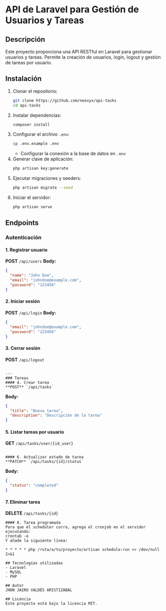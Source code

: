 # API de Laravel para Gestión de Usuarios y Tareas

## Descripción
Este proyecto proporciona una API RESTful en Laravel para gestionar usuarios y tareas. Permite la creación de usuarios, login, logout y gestión de tareas por usuario.

## Instalación
1. Clonar el repositorio:
   ```sh
   git clone https://github.com/neoxyx/api-tasks
   cd api-tasks
   ```
2. Instalar dependencias:
   ```sh
   composer install
   ```
3. Configurar el archivo `.env`:
   ```sh
   cp .env.example .env
   ```
   - Configurar la conexión a la base de datos en `.env`
4. Generar clave de aplicación:
   ```sh
   php artisan key:generate
   ```
5. Ejecutar migraciones y seeders:
   ```sh
   php artisan migrate --seed
   ```
6. Iniciar el servidor:
   ```sh
   php artisan serve
   ```

## Endpoints

### Autenticación
#### 1. Registrar usuario
**POST** `/api/users`
**Body:**
```json
{
  "name": "John Doe",
  "email": "johndoe@example.com",
  "password": "123456"
}
```

#### 2. Iniciar sesión
**POST** `/api/login`
**Body:**
```json
{
  "email": "johndoe@example.com",
  "password": "123456"
}
```

#### 3. Cerrar sesión
**POST** `/api/logout`
```

---
### Tareas
#### 4. Crear tarea
**POST** `/api/tasks`
```
**Body:**
```json
{
  "title": "Nueva tarea",
  "description": "Descripción de la tarea"
}
```

#### 5. Listar tareas por usuario
**GET** `/api/tasks/user/{id_user}`
```

#### 6. Actualizar estado de tarea
**PATCH** `/api/tasks/{id}/status`
```
**Body:**
```json
{
  "status": "completed"
}
```

#### 7. Eliminar tarea
**DELETE** `/api/tasks/{id}`
```
#### 8. Tarea programada
Para que el scheduler corra, agrega el cronjob en el servidor ejecutando:
crontab -e
Y añade la siguiente línea:

* * * * * php /ruta/a/tu/proyecto/artisan schedule:run >> /dev/null 2>&1

## Tecnologías utilizadas
- Laravel
- MySQL
- PHP

## Autor
JHON JAIRO VALDÉS ARISTIZABAL

## Licencia
Este proyecto está bajo la licencia MIT.

